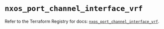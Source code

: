# `nxos_port_channel_interface_vrf`

Refer to the Terraform Registry for docs: [`nxos_port_channel_interface_vrf`](https://registry.terraform.io/providers/ciscodevnet/nxos/0.5.10/docs/resources/port_channel_interface_vrf).

